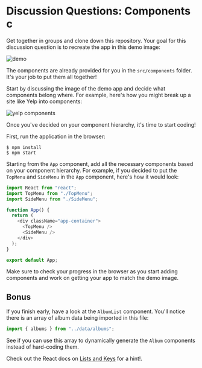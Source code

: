 # Discussion Questions: Components c

Get together in groups and clone down this repository. Your goal for this
discussion question is to recreate the app in this demo image:

![demo](https://raw.githubusercontent.com/learn-co-curriculum/react-hooks-dq-components/master/demo.png)

The components are already provided for you in the `src/components` folder. It's
your job to put them all together!

Start by discussing the image of the demo app and decide what components belong
where. For example, here's how you might break up a site like Yelp into
components:

![yelp components](https://raw.githubusercontent.com/learn-co-curriculum/react-hooks-dq-components/master/yelp-components.png)

Once you've decided on your component hierarchy, it's time to start coding!

First, run the application in the browser:

```console
$ npm install
$ npm start
```

Starting from the `App` component, add all the necessary components based on
your component hierarchy. For example, if you decided to put the `TopMenu` and
`SideMenu` in the `App` component, here's how it would look:

```js
import React from "react";
import TopMenu from "./TopMenu";
import SideMenu from "./SideMenu";

function App() {
  return (
    <div className="app-container">
      <TopMenu />
      <SideMenu />
    </div>
  );
}

export default App;
```

Make sure to check your progress in the browser as you start adding components
and work on getting your app to match the demo image.

## Bonus

If you finish early, have a look at the `AlbumList` component. You'll notice
there is an array of album data being imported in this file:

```js
import { albums } from "../data/albums";
```

See if you can use this array to dynamically generate the `Album` components
instead of hard-coding them.

Check out the React docs on
[Lists and Keys](https://reactjs.org/docs/lists-and-keys.html) for a hint!.
